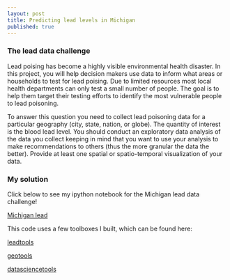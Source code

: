 ```yaml
---
layout: post
title: Predicting lead levels in Michigan
published: true
---
```





### The lead data challenge

Lead poising has become a highly visible environmental health disaster. In this project, you will help decision makers use data to inform what areas or households to test for lead poising. Due to limited resources most local health departments can only test a small number of people. The goal is to help them target their testing efforts to identify the most vulnerable people to lead poisoning.

To answer this question you need to collect lead poisoning data for a particular geography (city, state, nation, or globe). The quantity of interest is the blood lead level. You should conduct an exploratory data analysis of the data you collect keeping in mind that you want to use your analysis to make recommendations to others (thus the more granular the data the better). Provide at least one spatial or spatio-temporal visualization of your data.

### My solution

Click below to see my ipython notebook for the Michigan lead data challenge!

[Michigan lead](https://github.com/mattoby/michigan_lead/blob/master/Arnhold_lead_datachallenge.ipynb)

This code uses a few toolboxes I built, which can be found here:

[leadtools](https://github.com/mattoby/michigan_lead/blob/master/leadtools.py)

[geotools](https://github.com/mattoby/datasciencetools/blob/master/geotools.py)

[datasciencetools](https://github.com/mattoby/datasciencetools/blob/master/datasciencetools.py)
